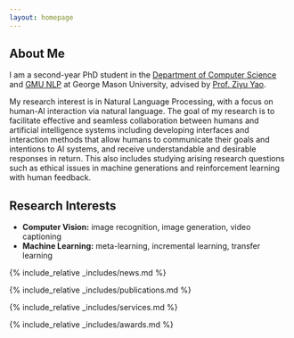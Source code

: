 ```yaml
---
layout: homepage
---
```


## About Me

I am a second-year PhD student in the [Department of Computer Science](https://cs.gmu.edu) and [GMU NLP](https://nlp.cs.gmu.edu/) at George Mason University, advised by [Prof. Ziyu Yao](https://ziyuyao.org/#Service). 

My research interest is in Natural Language Processing, with a focus on human-AI interaction via natural language. The goal of my research is to facilitate effective and seamless collaboration between humans and artificial intelligence systems including developing interfaces and interaction methods that allow humans to communicate their goals and intentions to AI systems, and receive understandable and desirable responses in return. This also includes studying arising research questions such as ethical issues in machine generations and reinforcement learning with human feedback.



## Research Interests

- **Computer Vision:** image recognition, image generation, video captioning
- **Machine Learning:** meta-learning, incremental learning, transfer learning

{% include_relative _includes/news.md %}

{% include_relative _includes/publications.md %}

{% include_relative _includes/services.md %}

{% include_relative _includes/awards.md %}
